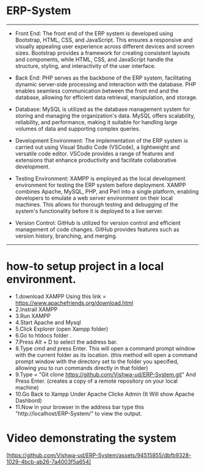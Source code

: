 # ERP-System
---
- Front End:
The front end of the ERP system is developed using Bootstrap, HTML, CSS, and JavaScript. This ensures a responsive and visually appealing user experience across different devices and screen sizes. Bootstrap provides a framework for creating consistent layouts and components, while HTML, CSS, and JavaScript handle the structure, styling, and interactivity of the user interface.

- Back End:
PHP serves as the backbone of the ERP system, facilitating dynamic server-side processing and interaction with the database. PHP enables seamless communication between the front end and the database, allowing for efficient data retrieval, manipulation, and storage.

- Database:
MySQL is utilized as the database management system for storing and managing the organization's data. MySQL offers scalability, reliability, and performance, making it suitable for handling large volumes of data and supporting complex queries.

- Development Environment:
The implementation of the ERP system is carried out using Visual Studio Code (VSCode), a lightweight and versatile code editor. VSCode provides a range of features and extensions that enhance productivity and facilitate collaborative development.

- Testing Environment:
XAMPP is employed as the local development environment for testing the ERP system before deployment. XAMPP combines Apache, MySQL, PHP, and Perl into a single platform, enabling developers to emulate a web server environment on their local machines. This allows for thorough testing and debugging of the system's functionality before it is deployed to a live server.

- Version Control:
GitHub is utilized for version control and efficient management of code changes. GitHub provides features such as version history, branching, and merging.
---
# how-to setup project in a local environment.
- 1.download XAMPP Using this link = https://www.apachefriends.org/download.html
- 2.Instrall XAMPP
- 3.Run XAMPP
- 4.Start Apache and Mysql 
- 5.Click Explorer (open Xampp folder)
- 6.Go to htdocs folder .
- 7.Press Alt + D to select the address bar.
- 8.Type cmd and press Enter. This will open a command prompt window with the current folder as its location.
(this method will open a command prompt window with the directory set to the folder you specified, allowing you to run commands directly in that folder)
- 9.Type = "Git clone https://github.com/Vishwa-ud/ERP-System.git" And Press Enter.
(creates a copy of a remote repository on your local machine)
- 10.Go Back to Xampp Under Apache Clicke Admin 
(It Will show Apache Dashbord)
- 11.Now in your browser  in the address bar type this "http://localhost/ERP-System/" to view the output.


# Video demonstrating the system
[https://github.com/Vishwa-ud/ERP-System/assets/94515855/dbfb9328-1029-4bcb-ab26-7a4003f5a654]

